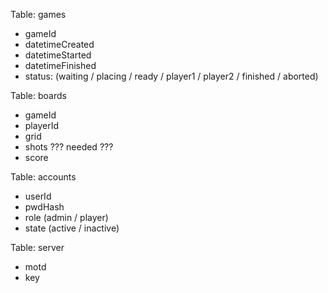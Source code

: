 Table: games
- gameId
- datetimeCreated
- datetimeStarted
- datetimeFinished
- status: (waiting / placing / ready / player1 / player2 / finished / aborted)

Table: boards
- gameId
- playerId
- grid
- shots ??? needed ???
- score

Table: accounts
- userId
- pwdHash
- role  (admin / player)
- state (active / inactive)

Table: server
- motd
- key